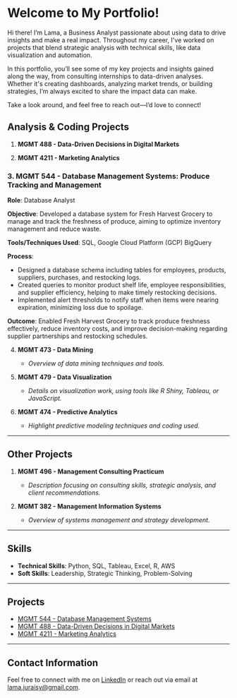 # Welcome to My Portfolio!
Hi there! I’m Lama, a Business Analyst passionate about using data to drive insights and make a real impact. 
Throughout my career, I've worked on projects that blend strategic analysis with technical skills, like data visualization and automation. 

In this portfolio, you’ll see some of my key projects and insights gained along the way, from consulting internships to data-driven analyses. 
Whether it's creating dashboards, analyzing market trends, or building strategies, I’m always excited to share the impact data can make.

Take a look around, and feel free to reach out—I’d love to connect!


## Analysis & Coding Projects

1. **MGMT 488 - Data-Driven Decisions in Digital Markets**

2. **MGMT 4211 - Marketing Analytics**
### **3. MGMT 544 - Database Management Systems: Produce Tracking and Management**

**Role**: Database Analyst  

**Objective**: Developed a database system for Fresh Harvest Grocery to manage and track the freshness of produce, aiming to optimize inventory management and reduce waste.  

**Tools/Techniques Used**: SQL, Google Cloud Platform (GCP) BigQuery  

**Process**:
   - Designed a database schema including tables for employees, products, suppliers, purchases, and restocking logs.
   - Created queries to monitor product shelf life, employee responsibilities, and supplier efficiency, helping to make timely restocking decisions.
   - Implemented alert thresholds to notify staff when items were nearing expiration, minimizing loss due to spoilage.  

**Outcome**: Enabled Fresh Harvest Grocery to track produce freshness effectively, reduce inventory costs, and improve decision-making regarding supplier partnerships and restocking schedules.

4. **MGMT 473 - Data Mining**
   - *Overview of data mining techniques and tools.*

5. **MGMT 479 - Data Visualization**
   - *Details on visualization work, using tools like R Shiny, Tableau, or JavaScript.*

6. **MGMT 474 - Predictive Analytics**
   - *Highlight predictive modeling techniques and coding used.*

---

## Other Projects

1. **MGMT 496 - Management Consulting Practicum**
   - *Description focusing on consulting skills, strategic analysis, and client recommendations.*

2. **MGMT 382 - Management Information Systems**
   - *Overview of systems management and strategy development.*

---

## Skills

- **Technical Skills**: Python, SQL, Tableau, Excel, R, AWS
- **Soft Skills**: Leadership, Strategic Thinking, Problem-Solving

---

## Projects

- [MGMT 544 - Database Management Systems](projects/MGMT544.md)
- [MGMT 488 - Data-Driven Decisions in Digital Markets](projects/MGMT488.md)
- [MGMT 4211 - Marketing Analytics](projects/MGMT4211.md)


---
## Contact Information

Feel free to connect with me on [LinkedIn](https://linkedin.com/in/lamaaljuraisi/) or reach out via email at lama.juraisy@gmail.com.
